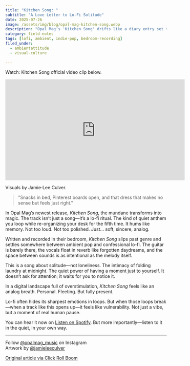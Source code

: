 ```yaml
---
title: "Kitchen Song: "
subtitle: "A Love Letter to Lo-Fi Solitude"
date: 2025-07-26
image: /assets/img/blog/opal-mag-kitchen-song.webp
description: "Opal Mag’s 'Kitchen Song' drifts like a diary entry set to reverb—ambient pop made for quiet rituals, soft solitude, and lo-fi stillness."
category: field-notes
tags: [lofi, ambient, indie-pop, bedroom-recording]
filed_under:
  - ambientattitude
  - visual-culture
  
---
```


Watch: Kitchen Song official video clip below.
<iframe width="560" height="315" src="https://www.youtube.com/embed/VU9t3S7Nhb4?si=HEhwVqrc1NdYor3j&amp;clip=Ugkx--0zTUpBGLEHwcI59ecOZp9UqW9mdIKg&amp;clipt=EMVZGLWjAQ" title="YouTube video player" frameborder="0" allow="accelerometer; autoplay; clipboard-write; encrypted-media; gyroscope; picture-in-picture; web-share" referrerpolicy="strict-origin-when-cross-origin" allowfullscreen></iframe>
<p class="image-caption">Visuals by Jamie‑Lee Culver.</p>

> "Snacks in bed, Pinterest boards open, and that dress that makes no sense but feels just right."

In Opal Mag’s newest release, *Kitchen Song*, the mundane transforms into magic. The track isn’t just a song—it’s a lo-fi ritual. The kind of quiet anthem you loop while re-organizing your desk for the fifth time. It hums like memory. Not too loud. Not too polished. Just… soft, sincere, analog.

Written and recorded in their bedroom, *Kitchen Song* slips past genre and settles somewhere between ambient pop and confessional lo-fi. The guitar is barely there, the vocals float in reverb like forgotten daydreams, and the space between sounds is as intentional as the melody itself.

This is a song about solitude—not loneliness. The intimacy of folding laundry at midnight. The quiet power of having a moment just to yourself. It doesn’t ask for attention; it waits for you to notice it.

In a digital landscape full of overstimulation, *Kitchen Song* feels like an analog breath. Personal. Fleeting. But fully present.

Lo-fi often hides its sharpest emotions in loops. But when those loops break—when a track like this opens up—it feels like vulnerability. Not just a vibe, but a moment of real human pause.


You can hear it now on <a href="https://open.spotify.com/track/5v1qYxzAEegcsv22GpmuTE" target="_blank">Listen on Spotify</a>. But more importantly—listen to it in the quiet, in your own way.

---
Follow <a href="https://instagram.com/opalmag_music" target="_blank">@opalmag_music</a> on Instagram<br>
Artwork by <a href="https://instagram.com/jamieleeculver" target="_blank">@jamieleeculver</a>


<a href="https://www.clickrollboom.co.uk/news/opal-mag-releases-new-track-kitchen-song" target="_blank">Original article via Click Roll Boom</a>

